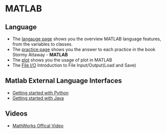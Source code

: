 # MATLAB

## Language

* The [langauge page](language.md) shows you the overview MATLAB language features, from the variables to classes.
* The [practice page](practice.md) shows you the answer to each practice in the book Stormy Attaway - **MATLAB**
* The [plot](plot.md) shows you the usage of plot in MATLAB
* The [File I/O](file.md) Introduction to File Input/Output(Load and Save)

## Matlab External Language Interfaces

* [Getting started with Python](https://ww2.mathworks.cn/help/matlab/getting-started-with-python.html?lang=en)
* [Getting started with Java](https://ww2.mathworks.cn/help/matlab/matlab_external/product-overview.html)

## Videos

* [MathWorks Offical Video](videos.md)